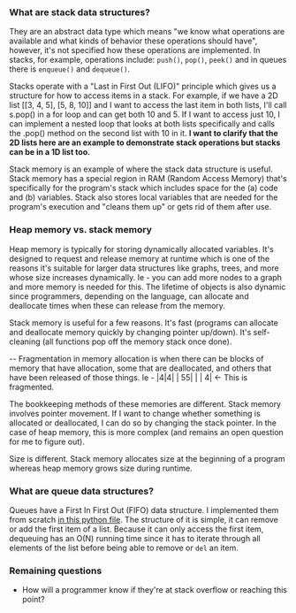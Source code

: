 ### What are stack data structures?

They are an abstract data type which means "we know what operations are available and what kinds of behavior these operations should have", however, it's not specified how these operations are implemented. In stacks, for example, operations include: `push()`, `pop()`, `peek()` and in queues there is `enqueue()` and `dequeue()`. 

Stacks operate with a "Last in First Out (LIFO)" principle which gives us a structure for how to access items in a stack. For example, if we have a 2D list [[3, 4, 5], [5, 8, 10]] and I want to access the last item in both lists, I'll call s.pop() in a for loop and can get both 10 and 5. If I want to access just 10, I can implement a nested loop that looks at both lists specifically and calls the .pop() method on the second list with 10 in it. **I want to clarify that the 2D lists here are an example to demonstrate stack operations but stacks can be in a 1D list too.** 

Stack memory is an example of where the stack data structure is useful. Stack memory has a special region in RAM (Random Access Memory) that's specifically for the program's stack which includes space for the (a) code and (b) variables. Stack also stores local variables that are needed for the program's execution and "cleans them up" or gets rid of them after use. 

### Heap memory vs. stack memory

Heap memory is typically for storing dynamically allocated variables. It's designed to request and release memory at runtime which is one of the reasons it's suitable for larger data structures like graphs, trees, and more whose size increases dynamically. Ie - you can add more nodes to a graph and more memory is needed for this. The lifetime of objects is also dynamic since programmers, depending on the language, can allocate and deallocate times when these can release from the memory. 


Stack memory is useful for a few reasons. It's fast (programs can allocate and deallocate memory quickly by changing pointer up/down). It's self-cleaning (all functions pop off the memory stack once done).

--
Fragmentation in memory allocation is when there can be blocks of memory that have allocation, some that are deallocated, and others that have been released of those things. Ie - |4|4| | 55| | | 4| <- This is fragmented. 

The bookkeeping methods of these memories are different. Stack memory involves pointer movement. If I want to change whether something is allocated or deallocated, I can do so by changing the stack pointer. In the case of heap memory, this is more complex (and remains an open question for me to figure out).

Size is different. Stack memory allocates size at the beginning of a program whereas heap memory grows size during runtime. 

### What are queue data structures?
Queues have a First In First Out (FIFO) data structure. I implemented them from scratch [in this python file](/Users/zaynpatel/Python-DSA/python-dsa/stacks_queues/stacks_queues.py). The structure of it is simple, it can remove or add the first item of a list. Because it can only access the first item, dequeuing has an O(N) running time since it has to iterate through all elements of the list before being able to remove or `del` an item.  


### Remaining questions
- How will a programmer know if they're at stack overflow or reaching this point?